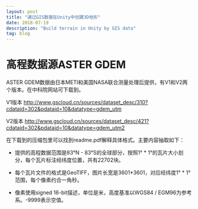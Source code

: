```yaml
---
layout: post
title: "通过GIS数据在Unity中创建3D地形"
date: 2018-07-19
description: "Build terrain in Unity by GIS data"
tag: blog
---   
```


# 高程数据源ASTER GDEM

ASTER GDEM数据由日本METI和美国NASA联合测量处理后提供，有V1和V2两个版本。在中科院网站可下载到。

V1版本 http://www.gscloud.cn/sources/dataset_desc/310?cdataid=302&pdataid=10&datatype=gdem_utm

V2版本 http://www.gscloud.cn/sources/dataset_desc/421?cdataid=302&pdataid=10&datatype=gdem_utm2

在下载到的压缩包里可以找到readme.pdf解释具体格式。主要内容抽取如下：

- 提供的高程数据范围是83°N - 83°S的全球部分，按照1° * 1°的瓦片大小划分，每个瓦片标注经纬度位置，共有22702块。

- 每个瓦片文件的格式是GeoTIFF，图片长宽是3601*3601，对应经纬度1° * 1°范围，每个像素约合一角秒。

- 像素使用signed 16-bit描述，单位是米，高度基准以WGS84 / EGM96为参考系。-9999表示空值。

